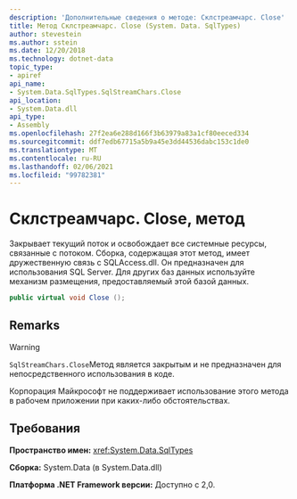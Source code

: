 ```yaml
---
description: 'Дополнительные сведения о методе: Склстреамчарс. Close'
title: Метод Склстреамчарс. Close (System. Data. SqlTypes)
author: stevestein
ms.author: sstein
ms.date: 12/20/2018
ms.technology: dotnet-data
topic_type:
- apiref
api_name:
- System.Data.SqlTypes.SqlStreamChars.Close
api_location:
- System.Data.dll
api_type:
- Assembly
ms.openlocfilehash: 27f2ea6e288d166f3b63979a83a1cf80eeced334
ms.sourcegitcommit: ddf7edb67715a5b9a45e3dd44536dabc153c1de0
ms.translationtype: MT
ms.contentlocale: ru-RU
ms.lasthandoff: 02/06/2021
ms.locfileid: "99782381"
---
```

# <a name="sqlstreamcharsclose-method"></a>Склстреамчарс. Close, метод

Закрывает текущий поток и освобождает все системные ресурсы, связанные с потоком. Сборка, содержащая этот метод, имеет дружественную связь с SQLAccess.dll. Он предназначен для использования SQL Server. Для других баз данных используйте механизм размещения, предоставляемый этой базой данных.

```csharp
public virtual void Close ();
```

## <a name="remarks"></a>Remarks

> [!WARNING]
> `SqlStreamChars.Close`Метод является закрытым и не предназначен для непосредственного использования в коде.
>
> Корпорация Майкрософт не поддерживает использование этого метода в рабочем приложении при каких-либо обстоятельствах.

## <a name="requirements"></a>Требования

**Пространство имен:** <xref:System.Data.SqlTypes>

**Сборка:** System.Data (в System.Data.dll)

**Платформа .NET Framework версии:** Доступно с 2,0.

